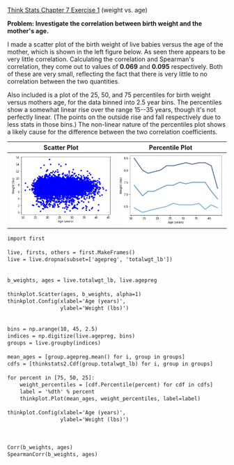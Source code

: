 [Think Stats Chapter 7 Exercise 1](http://greenteapress.com/thinkstats2/html/thinkstats2008.html#toc70) (weight vs. age)

**Problem: Investigate the correlation between birth weight and the mother's age.**

I made a scatter plot of the birth weight of live babies versus the age of the mother, which is shown in the left figure below. As seen there appears to be very little correlation. Calculating the correlation and Spearman's correlation, they come out to values of **0.069** and **0.095** respectively. Both of these are very small, reflecting the fact that there is very little to no correlation between the two quantities. 

Also included is a plot of the 25, 50, and 75 percentiles for birth weight versus mothers age, for the data binned into 2.5 year bins. The percentiles show a somewhat linear rise over the range 15--35 years, though it's not perfectly linear. (The points on the outside rise and fall respectively due to less stats in those bins.) The non-linear nature of the percentiles plot shows a likely cause for the difference between the two correlation coefficients.



Scatter Plot             |  Percentile Plot
:-------------------------:|:-------------------------:
![](Images/scatter.png)  |  ![](Images/percentile.png)



```
import first

live, firsts, others = first.MakeFrames()
live = live.dropna(subset=['agepreg', 'totalwgt_lb'])


b_weights, ages = live.totalwgt_lb, live.agepreg

thinkplot.Scatter(ages, b_weights, alpha=1)
thinkplot.Config(xlabel='Age (years)',
                 ylabel='Weight (lbs)')


bins = np.arange(10, 45, 2.5)
indices = np.digitize(live.agepreg, bins)
groups = live.groupby(indices)

mean_ages = [group.agepreg.mean() for i, group in groups]
cdfs = [thinkstats2.Cdf(group.totalwgt_lb) for i, group in groups]

for percent in [75, 50, 25]:
    weight_percentiles = [cdf.Percentile(percent) for cdf in cdfs]
    label = '%dth' % percent
    thinkplot.Plot(mean_ages, weight_percentiles, label=label)
    
thinkplot.Config(xlabel='Age (years)',
                 ylabel='Weight (lbs)')



Corr(b_weights, ages)
SpearmanCorr(b_weights, ages)


```
